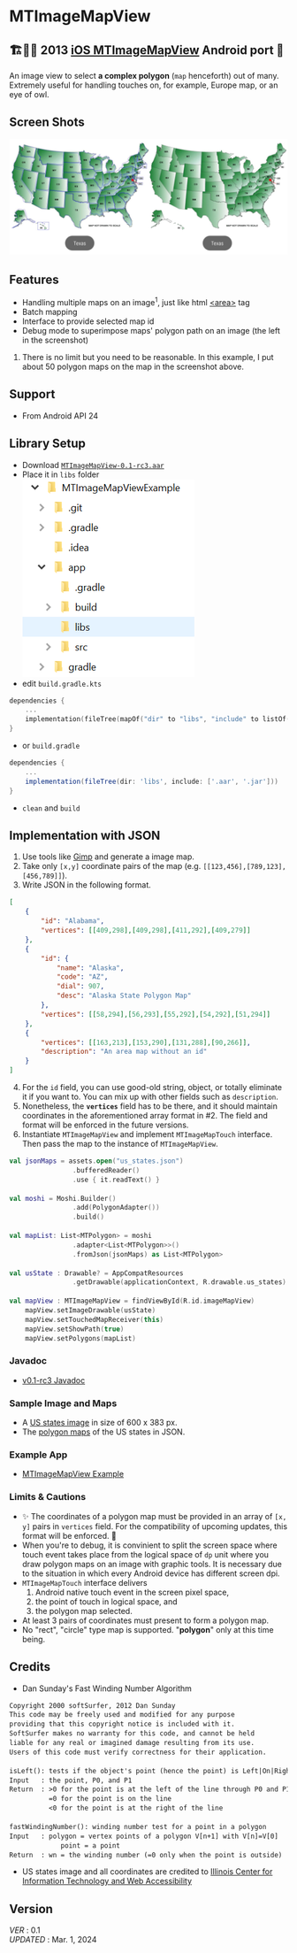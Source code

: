 # MTImageMapView  
## 🏗️👷‍♂️ 2013 [iOS MTImageMapView](https://github.com/stkim1/MTImageMapView) Android port 🏡

An image view to select __a complex polygon__ (`map` henceforth) out of many. 
Extremely useful for handling touches on, for example, Europe map, or an eye of owl.  

## Screen Shots  

![screenshot](https://raw.githubusercontent.com/stkim1/view.MTImageMapView/main/doc/screenshot.jpg)

## Features  

- Handling multiple maps on an image<sup>1</sup>, just like html [\<area\>](https://developer.mozilla.org/en-US/docs/Web/HTML/Element/area) tag  
- Batch mapping  
- Interface to provide selected map id  
- Debug mode to superimpose maps' polygon path on an image (the left in the screenshot)  

1. There is no limit but you need to be reasonable. In this example, I put about 50 polygon maps on the map in the screenshot above.  

## Support  

- From Android API 24  

## Library Setup  
- Download [`MTImageMapView-0.1-rc3.aar`](https://raw.githubusercontent.com/stkim1/view.MTImageMapView/main/dist/MTImageMapView-0.1-rc3.aar)  
- Place it in `libs` folder  
![screenshot](https://raw.githubusercontent.com/stkim1/view.MTImageMapView/main/doc/lib_install.png)  
- edit `build.gradle.kts`  
```kotlin
dependencies {
    ...
    implementation(fileTree(mapOf("dir" to "libs", "include" to listOf("*.aar", "*.jar"))))
}
```  
- or `build.gradle`  
```groovy
dependencies {
    ...
    implementation(fileTree(dir: 'libs', include: ['.aar', '.jar']))
}
```  
- `clean` and `build`  

## Implementation with JSON  
1. Use tools like [Gimp](http://www.gimp.org/) and generate a image map.  
2. Take only `[x,y]` coordinate pairs of the map (e.g. `[[123,456],[789,123],[456,789]]`).  
3. Write JSON in the following format.  
```json
[
    {
        "id": "Alabama",
        "vertices": [[409,298],[409,298],[411,292],[409,279]]
    },
    {
        "id": {
            "name": "Alaska",
            "code": "AZ",
            "dial": 907,
            "desc": "Alaska State Polygon Map"
        },
        "vertices": [[58,294],[56,293],[55,292],[54,292],[51,294]]
    },
    {
        "vertices": [[163,213],[153,290],[131,288],[90,266]],
        "description": "An area map without an id"
    }
]
```
4. For the `id` field, you can use good-old string, object, or totally eliminate it if you want to. You can mix up with other fields such as `description`.  
5. Nonetheless, the __`vertices`__ field has to be there, and it should maintain coordinates in the aforementioned array format in #2. The field and format will be enforced in the future versions.  
6. Instantiate `MTImageMapView` and implement `MTImageMapTouch` interface. Then pass the map to the instance of `MTImageMapView`.  
```kotlin
val jsonMaps = assets.open("us_states.json")
                .bufferedReader()
                .use { it.readText() }

val moshi = Moshi.Builder()
                .add(PolygonAdapter())
                .build()

val mapList: List<MTPolygon> = moshi
                .adapter<List<MTPolygon>>()
                .fromJson(jsonMaps) as List<MTPolygon>

val usState : Drawable? = AppCompatResources
                .getDrawable(applicationContext, R.drawable.us_states)

val mapView : MTImageMapView = findViewById(R.id.imageMapView)
    mapView.setImageDrawable(usState)
    mapView.setTouchedMapReceiver(this)
    mapView.setShowPath(true)
    mapView.setPolygons(mapList)
```  

### Javadoc  

- [v0.1-rc3 Javadoc](https://html-preview.github.io/?https://github.com/stkim1/view.MTImageMapView/blob/main/doc/index.html)

### Sample Image and Maps  

- A [US states image](https://github.com/stkim1/view.MTImageMapView/blob/main/sample/US_States.gif) in size of 600 x 383 px.  
- The [polygon maps](https://github.com/stkim1/view.MTImageMapView/blob/main/sample/assets/us_states.json) of the US states in JSON.  

### Example App  

- [MTImageMapView Example](https://github.com/stkim1/MTImageMapViewExample)  

### Limits & Cautions 

- ✨ The coordinates of a polygon map must be provided in an array of `[x, y]` pairs in `vertices` field. For the compatibility of upcoming updates, this format will be enforced. 🌟 
- When you're to debug, it is convinient to split the screen space where touch event takes place from the logical space of `dp` unit where you draw polygon maps on an image with graphic tools. It is necessary due to the situation in which every Android device has different screen dpi.  
- `MTImageMapTouch` interface delivers 
  1. Android native touch event in the screen pixel space,
  2. the point of touch in logical space, and 
  3. the polygon map selected.  
- At least 3 pairs of coordinates must present to form a polygon map.  
- No "rect", "circle" type map is supported. "__polygon__" only at this time being.  

## Credits  
- Dan Sunday's Fast Winding Number Algorithm
```txt
Copyright 2000 softSurfer, 2012 Dan Sunday
This code may be freely used and modified for any purpose
providing that this copyright notice is included with it.
SoftSurfer makes no warranty for this code, and cannot be held
liable for any real or imagined damage resulting from its use.
Users of this code must verify correctness for their application.

isLeft(): tests if the object's point (hence the point) is Left|On|Right of an infinite line.
Input   : the point, P0, and P1
Return  : >0 for the point is at the left of the line through P0 and P1
          =0 for the point is on the line
          <0 for the point is at the right of the line

fastWindingNumber(): winding number test for a point in a polygon
Input   : polygon = vertex points of a polygon V[n+1] with V[n]=V[0]
             point = a point
Return  : wn = the winding number (=0 only when the point is outside)

```

- US states image and all coordinates are credited to [Illinois Center for Information Technology and Web Accessibility](http://html.cita.illinois.edu/text/map/map-example.php)  

## Version

_VER_ : 0.1  
_UPDATED_ : Mar. 1, 2024